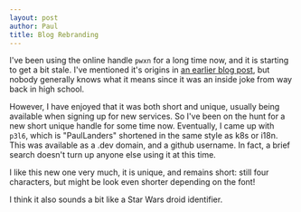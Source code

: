```yaml
---
layout: post
author: Paul
title: Blog Rebranding
---
```


I've been using the online handle `pwxn` for a long time now, and it is starting to get a bit stale. 
I've mentioned it's origins in [an earlier blog post](/2019/02/28/dev-tld), but nobody generally knows what it means since it was an inside joke from way back in high school.

However, I have enjoyed that it was both short and unique, usually being available when signing up for new services. 
So I've been on the hunt for a new short unique handle for some time now. 
Eventually, I came up with `p3l6`, which is "PaulLanders" shortened in the same style as k8s or i18n. 
This was available as a .dev domain, and a github username. In fact, a brief search doesn't turn up anyone else using it at this time. 

I like this new one very much, it is unique, and remains short: still four characters, but might be look even shorter depending on the font! 

I think it also sounds a bit like a Star Wars droid identifier. 
